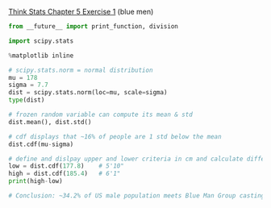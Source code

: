 [Think Stats Chapter 5 Exercise 1](http://greenteapress.com/thinkstats2/html/thinkstats2006.html#toc50) (blue men)
```python
from __future__ import print_function, division

import scipy.stats

%matplotlib inline

# scipy.stats.norm = normal distribution
mu = 178
sigma = 7.7
dist = scipy.stats.norm(loc=mu, scale=sigma)
type(dist)

# frozen random variable can compute its mean & std
dist.mean(), dist.std()

# cdf displays that ~16% of people are 1 std below the mean
dist.cdf(mu-sigma)

# define and dislpay upper and lower criteria in cm and calculate difference 
low = dist.cdf(177.8)    # 5'10"
high = dist.cdf(185.4)   # 6'1"
print(high-low)

# Conclusion: ~34.2% of US male population meets Blue Man Group casting height criteria
```
